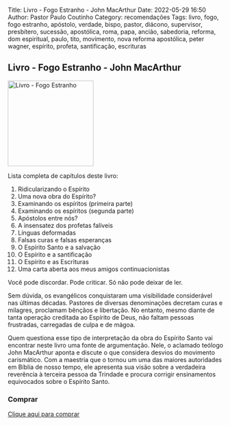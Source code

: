 Title: Livro - Fogo Estranho - John MacArthur
Date: 2022-05-29 16:50
Author: Pastor Paulo Coutinho
Category: recomendações
Tags: livro, fogo, fogo estranho, apóstolo, verdade, bispo, pastor, diácono, supervisor, presbítero, sucessão, apostólica, roma, papa, ancião, sabedoria, reforma, dom espiritual, paulo, tito, movimento, nova reforma apostólica, peter wagner, espírito, profeta, santificação, escrituras

## Livro - Fogo Estranho - John MacArthur

<img src="{static}/images/livros/fogo-estranho-john-macarthur.jpeg" alt="Livro - Fogo Estranho" style="width: auto; height: 200px">

Lista completa de capítulos deste livro:

1. Ridicularizando o Espírito
2. Uma nova obra do Espírito?
3. Examinando os espíritos (primeira parte)
4. Examinando os espíritos (segunda parte)
5. Apóstolos entre nós?
6. A insensatez dos profetas falíveis
7. Línguas deformadas
8. Falsas curas e falsas esperanças
9. O Espírito Santo e a salvação
10. O Espírito e a santificação
11. O Espírito e as Escrituras
12. Uma carta aberta aos meus amigos continuacionistas

Você pode discordar. Pode criticar. Só não pode deixar de ler.

Sem dúvida, os evangélicos conquistaram uma visibilidade considerável nas últimas décadas. Pastores de diversas denominações decretam curas e milagres, proclamam bênçãos e libertação. No entanto, mesmo diante de tanta operação creditada ao Espírito de Deus, não faltam pessoas frustradas, carregadas de culpa e de mágoa.

Quem questiona esse tipo de interpretação da obra do Espírito Santo vai encontrar neste livro uma fonte de argumentação. Nele, o aclamado teólogo John MacArthur aponta e discute o que considera desvios do movimento carismático. Com a maestria que o tornou um uma das maiores autoridades em Bíblia de nosso tempo, ele apresenta sua visão sobre a verdadeira reverência à terceira pessoa da Trindade e procura corrigir ensinamentos equivocados sobre o Espírito Santo.

### Comprar

[Clique aqui para comprar](https://amzn.to/3GsPqeE)
